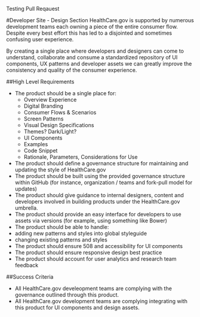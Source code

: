 Testing Pull Reqauest

#Developer Site - Design Section
HealthCare.gov is supported by numerous development teams each owning a piece of the entire consumer flow.  Despite every best effort this has led to a disjointed and sometimes confusing user experience.

By creating a single place where developers and designers can come to understand, collaborate and consume a standardized repository of UI components, UX patterns and developer assets we can greatly improve the consistency and quality of the consumer experience.

##High Level Requirements
* The product should be a single place for:
  * Overview Experience
  * Digital Branding
  * Consumer Flows & Scenarios
  * Screen Patterns
  * Visual Design Specifications
  * Themes? Dark/Light?
  * UI Components
  * Examples
  * Code Snippet
  * Rationale, Parameters, Considerations for Use
* The product should define a governance structure for maintaining and updating the style of HealthCare.gov
* The product should be built using the provided governance structure within GitHub (for instance, organization / teams and fork-pull model for updates)
* The product should give guidance to internal designers, content and developers involved in building products under the HealthCare.gov umbrella.
* The product should provide an easy interface for developers to use assets via versions (for example, using something like Bower)
* The product should be able to handle: 
 * adding new patterns and styles into global styleguide
 * changing existing patterns and styles
* The product should ensure 508 and accessibility for UI components
* The product should ensure responsive design best practice
* The product should account for user analytics and research team feedback

##Success Criteria
* All HealthCare.gov develeopment teams are complying with the governance outlined through this product.
* All HealthCare.gov development teams are complying integrating with this product for UI components and design assets.
